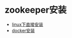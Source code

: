 # zookeeper安装

- [linux下直接安装](linux.zookeeper.install.md)
- [docker安装](docker.zookeeper.install.md)
